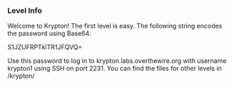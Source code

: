 ### Level Info

Welcome to Krypton! The first level is easy. The following string encodes the password using Base64:

S1JZUFRPTklTR1JFQVQ=

Use this password to log in to krypton.labs.overthewire.org with username krypton1 using SSH on port 2231. You can find the files for other levels in /krypton/
